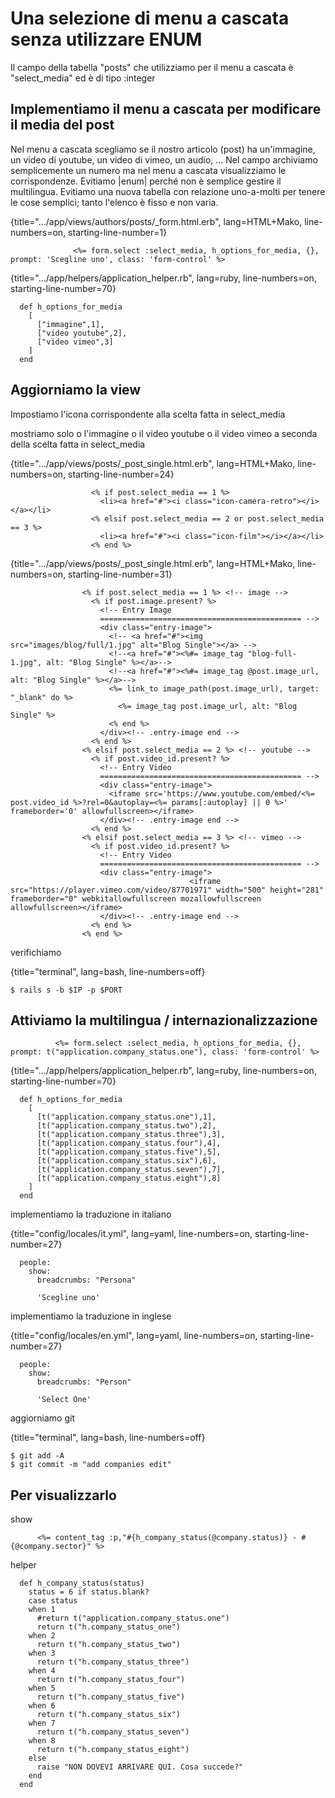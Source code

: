 # Una selezione di menu a cascata senza utilizzare ENUM

Il campo della tabella "posts" che utilizziamo per il menu a cascata è "select_media" ed è di tipo :integer



## Implementiamo il menu a cascata per modificare il media del post

Nel menu a cascata scegliamo se il nostro articolo (post) ha un'immagine, un video di youtube, un video di vimeo, un audio, ...
Nel campo archiviamo semplicemente un numero ma nel menu a cascata visualizziamo le corrispondenze. Evitiamo |enum| perché non è semplice gestire il multilingua. 
Evitiamo una nuova tabella con relazione uno-a-molti per tenere le cose semplici; tanto l'elenco è fisso e non varia.

{title=".../app/views/authors/posts/_form.html.erb", lang=HTML+Mako, line-numbers=on, starting-line-number=1}
```
              <%= form.select :select_media, h_options_for_media, {}, prompt: 'Scegline uno', class: 'form-control' %>
```


{title=".../app/helpers/application_helper.rb", lang=ruby, line-numbers=on, starting-line-number=70}
```
  def h_options_for_media
    [
      ["immagine",1],
      ["video youtube",2],
      ["video vimeo",3]
    ]
  end
```





## Aggiorniamo la view

Impostiamo l'icona corrispondente alla scelta fatta in select_media



mostriamo solo o l'immagine o il video youtube o il video vimeo a seconda della scelta fatta in select_media

{title=".../app/views/posts/_post_single.html.erb", lang=HTML+Mako, line-numbers=on, starting-line-number=24}
```
                  <% if post.select_media == 1 %>
                    <li><a href="#"><i class="icon-camera-retro"></i></a></li>
                  <% elsif post.select_media == 2 or post.select_media == 3 %>
                    <li><a href="#"><i class="icon-film"></i></a></li>
                  <% end %>
```


{title=".../app/views/posts/_post_single.html.erb", lang=HTML+Mako, line-numbers=on, starting-line-number=31}
```
                <% if post.select_media == 1 %> <!-- image -->
                  <% if post.image.present? %>
                    <!-- Entry Image
                    ============================================= -->
                    <div class="entry-image">
                      <!-- <a href="#"><img src="images/blog/full/1.jpg" alt="Blog Single"></a> -->
                      <!--<a href="#"><%#= image_tag "blog-full-1.jpg", alt: "Blog Single" %></a>-->
                      <!--<a href="#"><%#= image_tag @post.image_url, alt: "Blog Single" %></a>-->
                      <%= link_to image_path(post.image_url), target: "_blank" do %>
                        <%= image_tag post.image_url, alt: "Blog Single" %>
                      <% end %>
                    </div><!-- .entry-image end -->
                  <% end %>
                <% elsif post.select_media == 2 %> <!-- youtube -->
                  <% if post.video_id.present? %>
                    <!-- Entry Video
                    ============================================= -->
                    <div class="entry-image">
                      <iframe src='https://www.youtube.com/embed/<%= post.video_id %>?rel=0&autoplay=<%= params[:autoplay] || 0 %>' frameborder='0' allowfullscreen></iframe>
                    </div><!-- .entry-image end -->
                  <% end %>
                <% elsif post.select_media == 3 %> <!-- vimeo -->
                  <% if post.video_id.present? %>
                    <!-- Entry Video
                    ============================================= -->
                    <div class="entry-image">
    									<iframe src="https://player.vimeo.com/video/87701971" width="500" height="281" frameborder="0" webkitallowfullscreen mozallowfullscreen allowfullscreen></iframe>
                    </div><!-- .entry-image end -->
                  <% end %>
                <% end %>
```


verifichiamo 

{title="terminal", lang=bash, line-numbers=off}
```
$ rails s -b $IP -p $PORT
```






## Attiviamo la multilingua / internazionalizzazione



              <%= form.select :select_media, h_options_for_media, {}, prompt: t("application.company_status.one"), class: 'form-control' %>



{title=".../app/helpers/application_helper.rb", lang=ruby, line-numbers=on, starting-line-number=70}
```
  def h_options_for_media
    [
      [t("application.company_status.one"),1],
      [t("application.company_status.two"),2],
      [t("application.company_status.three"),3],
      [t("application.company_status.four"),4],
      [t("application.company_status.five"),5],
      [t("application.company_status.six"),6],
      [t("application.company_status.seven"),7],
      [t("application.company_status.eight"),8]
    ]
  end
```


implementiamo la traduzione in italiano

{title="config/locales/it.yml", lang=yaml, line-numbers=on, starting-line-number=27}
```
  people:
    show:
      breadcrumbs: "Persona"
      
      'Scegline uno'
```


implementiamo la traduzione in inglese

{title="config/locales/en.yml", lang=yaml, line-numbers=on, starting-line-number=27}
```
  people:
    show:
      breadcrumbs: "Person"
      
      'Select One'
```



aggiorniamo git 

{title="terminal", lang=bash, line-numbers=off}
```
$ git add -A
$ git commit -m "add companies edit"
```





## Per visualizzarlo

show
```
      <%= content_tag :p,"#{h_company_status(@company.status)} - #{@company.sector}" %>
```


helper
```
  def h_company_status(status)
    status = 6 if status.blank?
    case status
    when 1
      #return t("application.company_status.one")
      return t("h.company_status_one")
    when 2
      return t("h.company_status_two")
    when 3
      return t("h.company_status_three")
    when 4
      return t("h.company_status_four")
    when 5
      return t("h.company_status_five")
    when 6
      return t("h.company_status_six")
    when 7
      return t("h.company_status_seven")
    when 8
      return t("h.company_status_eight")
    else
      raise "NON DOVEVI ARRIVARE QUI. Cosa succede?"
    end
  end
```
